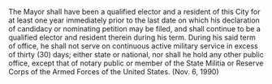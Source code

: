 The Mayor shall have been a qualified elector and a resident of this City for at least one year immediately prior to the last date on which his declaration of candidacy or nominating petition may be filed, and shall continue to be a qualified elector and resident therein during his term. During his said term of office, he shall not serve on continuous active military service in excess of thirty (30) days; either state or national, nor shall he hold any other public office, except that of notary public or member of the State Militia or Reserve Corps of the Armed Forces of the United States. (Nov. 6, 1990)